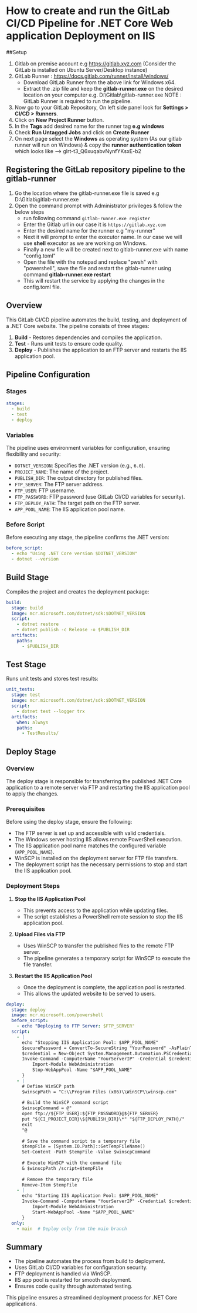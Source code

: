 # How to create and run the GitLab CI/CD Pipeline for .NET Core Web application Deployment on IIS

##Setup
1. Gitlab on premise account e.g https://gitlab.xyz.com (Consider the GitLab is installed on Ubuntu Server/Desktop instance)
2. GitLab Runner : https://docs.gitlab.com/runner/install/windows/
   - Download GitLab Runner from the above link for Windows x64.
   - Extract the .zip file and keep the **gitlab-runner.exe** on the desired location on your computer e.g. D:\Gitlab\gitlab-runner.exe
   NOTE : GitLab Runner is required to run the pipeline.
3. Now go to your GitLab Repository, On left side panel look for **Settings > CI/CD > Runners**.
4. Click on **New Project Runner** button.
5. In the **Tags** add desired name for the runner tag **e.g windows**
6. Check **Run Untagged Jobs** and click on **Create Runner**
7. On next page select the **Windows** as operating system (As our gitlab runner will run on Windows) & copy the **runner authentication token** which looks like --> glrt-t3_Q6xuqabvNynfYKsxE-b2 

## Registering the GitLab repository pipeline to the gitlab-runner
1. Go the location where the gitlab-runner.exe file is saved e.g D:\Gitlab\gitlab-runner.exe
2. Open the command prompt with Administrator privileges & follow the below steps
   - run following command
      ```gitlab-runner.exe register ```
   - Enter the Gitlab url in our case it is ``` https://gitlab.xyz.com ```
   - Enter the desired name for the runner e.g "my-runner"
   - Next it will prompt to enter the executor name. In our case we will use **shell** executor as we are working on Windows.
   - Finally a new file will be created next to gitlab-runner.exe with name "config.toml"
   - Open the file with the notepad and replace "pwsh" with "powershell", save the file and restart the gitlab-runner using command **gitlab-runner.exe restart**
   - This will restart the service by applying the changes in the config.toml file.
 
## Overview
This GitLab CI/CD pipeline automates the build, testing, and deployment of a .NET Core website. The pipeline consists of three stages:
1. **Build** - Restores dependencies and compiles the application.
2. **Test** - Runs unit tests to ensure code quality.
3. **Deploy** - Publishes the application to an FTP server and restarts the IIS application pool.

## Pipeline Configuration

### Stages
```yaml
stages:
  - build
  - test
  - deploy
```

### Variables
The pipeline uses environment variables for configuration, ensuring flexibility and security:
- `DOTNET_VERSION`: Specifies the .NET version (e.g., `6.0`).
- `PROJECT_NAME`: The name of the project.
- `PUBLISH_DIR`: The output directory for published files.
- `FTP_SERVER`: The FTP server address.
- `FTP_USER`: FTP username.
- `FTP_PASSWORD`: FTP password (use GitLab CI/CD variables for security).
- `FTP_DEPLOY_PATH`: The target path on the FTP server.
- `APP_POOL_NAME`: The IIS application pool name.

### Before Script
Before executing any stage, the pipeline confirms the .NET version:
```yaml
before_script:
  - echo "Using .NET Core version $DOTNET_VERSION"
  - dotnet --version
```

## Build Stage
Compiles the project and creates the deployment package:
```yaml
build:
  stage: build
  image: mcr.microsoft.com/dotnet/sdk:$DOTNET_VERSION
  script:
    - dotnet restore
    - dotnet publish -c Release -o $PUBLISH_DIR
  artifacts:
    paths:
      - $PUBLISH_DIR
```

## Test Stage
Runs unit tests and stores test results:
```yaml
unit_tests:
  stage: test
  image: mcr.microsoft.com/dotnet/sdk:$DOTNET_VERSION
  script:
    - dotnet test --logger trx
  artifacts:
    when: always
    paths:
      - TestResults/
```

## Deploy Stage

### Overview
The deploy stage is responsible for transferring the published .NET Core application to a remote server via FTP and restarting the IIS application pool to apply the changes.

### Prerequisites
Before using the deploy stage, ensure the following:
- The FTP server is set up and accessible with valid credentials.
- The Windows server hosting IIS allows remote PowerShell execution.
- The IIS application pool name matches the configured variable (`APP_POOL_NAME`).
- WinSCP is installed on the deployment server for FTP file transfers.
- The deployment script has the necessary permissions to stop and start the IIS application pool.

### Deployment Steps
1. **Stop the IIS Application Pool**
   - This prevents access to the application while updating files.
   - The script establishes a PowerShell remote session to stop the IIS application pool.
   
2. **Upload Files via FTP**
   - Uses WinSCP to transfer the published files to the remote FTP server.
   - The pipeline generates a temporary script for WinSCP to execute the file transfer.
   
3. **Restart the IIS Application Pool**
   - Once the deployment is complete, the application pool is restarted.
   - This allows the updated website to be served to users.

```yaml
deploy:
  stage: deploy
  image: mcr.microsoft.com/powershell
  before_script:
    - echo "Deploying to FTP Server: $FTP_SERVER"
  script:
    - |
      echo "Stopping IIS Application Pool: $APP_POOL_NAME"
      $securePassword = ConvertTo-SecureString "YourPassword" -AsPlainText -Force
      $credential = New-Object System.Management.Automation.PSCredential ("Administrator", $securePassword)
      Invoke-Command -ComputerName "YourServerIP" -Credential $credential -ScriptBlock {
          Import-Module WebAdministration
          Stop-WebAppPool -Name "$APP_POOL_NAME"
      }
    - |
      # Define WinSCP path
      $winscpPath = "C:\\Program Files (x86)\\WinSCP\\winscp.com"
      
      # Build the WinSCP command script
      $winscpCommand = @"
      open ftp://${FTP_USER}:${FTP_PASSWORD}@${FTP_SERVER}
      put "${CI_PROJECT_DIR}\${PUBLISH_DIR}\*" "${FTP_DEPLOY_PATH}/"
      exit
      "@
      
      # Save the command script to a temporary file
      $tempFile = [System.IO.Path]::GetTempFileName()
      Set-Content -Path $tempFile -Value $winscpCommand
      
      # Execute WinSCP with the command file
      & $winscpPath /script=$tempFile
      
      # Remove the temporary file
      Remove-Item $tempFile
    - |
      echo "Starting IIS Application Pool: $APP_POOL_NAME"
      Invoke-Command -ComputerName "YourServerIP" -Credential $credential -ScriptBlock {
          Import-Module WebAdministration
          Start-WebAppPool -Name "$APP_POOL_NAME"
      }
  only:
    - main  # Deploy only from the main branch
```

## Summary
- The pipeline automates the process from build to deployment.
- Uses GitLab CI/CD variables for configuration security.
- FTP deployment is handled via WinSCP.
- IIS app pool is restarted for smooth deployment.
- Ensures code quality through automated testing.

This pipeline ensures a streamlined deployment process for .NET Core applications.


